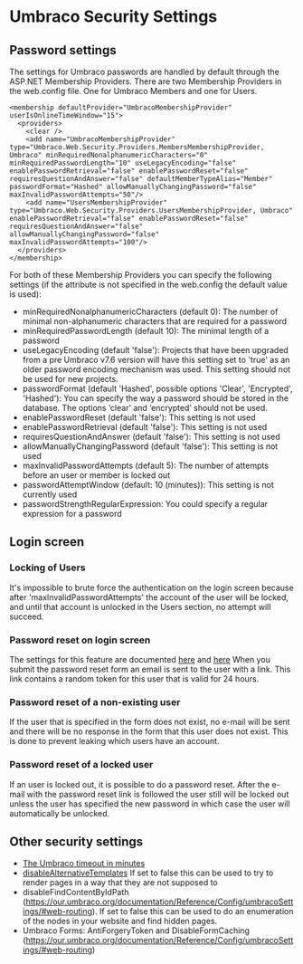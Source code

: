 # Umbraco Security Settings

## Password settings

The settings for Umbraco passwords are handled by default through the ASP.NET Membership Providers. There are two Membership Providers in the web.config file. One for Umbraco Members and one for Users.

    <membership defaultProvider="UmbracoMembershipProvider" userIsOnlineTimeWindow="15">
      <providers>
        <clear />
        <add name="UmbracoMembershipProvider" type="Umbraco.Web.Security.Providers.MembersMembershipProvider, Umbraco" minRequiredNonalphanumericCharacters="0" minRequiredPasswordLength="10" useLegacyEncoding="false" enablePasswordRetrieval="false" enablePasswordReset="false" requiresQuestionAndAnswer="false" defaultMemberTypeAlias="Member" passwordFormat="Hashed" allowManuallyChangingPassword="false" maxInvalidPasswordAttempts="50"/>
        <add name="UsersMembershipProvider" type="Umbraco.Web.Security.Providers.UsersMembershipProvider, Umbraco"  enablePasswordRetrieval="false" enablePasswordReset="false" requiresQuestionAndAnswer="false" allowManuallyChangingPassword="false" maxInvalidPasswordAttempts="100"/>
      </providers>
    </membership>

For both of these Membership Providers you can specify the following settings (if the attribute is not specified in the web.config the default value is used):

- minRequiredNonalphanumericCharacters (default 0): The number of minimal non-alphanumeric characters that are required for a password
- minRequiredPasswordLength (default 10): The minimal length of a password
- useLegacyEncoding (default 'false'): Projects that have been upgraded from a pre Umbraco v7.6 version will have this setting set to 'true' as an older password encoding mechanism was used. This setting should not be used for new projects.
- passwordFormat (default 'Hashed', possible options 'Clear', 'Encrypted', 'Hashed'): You can specify the way a password should be stored in the database. The options ‘clear’ and ‘encrypted’ should not be used.
- enablePasswordReset (default 'false'): This setting is not used
- enablePasswordRetrieval (default 'false'): This setting is not used
- requiresQuestionAndAnswer (default 'false'): This setting is not used
- allowManuallyChangingPassword (default 'false'): This setting is not used
- maxInvalidPasswordAttempts (default 5): The number of attempts before an user or member is locked out
- passwordAttemptWindow (default: 10 (minutes)): This setting is not currently used
- passwordStrengthRegularExpression: You could specify a regular expression for a password

## Login screen

### Locking of Users
It's impossible to brute force the authentication on the login screen because after 'maxInvalidPasswordAttempts' the account of the user will be locked, and until that account is unlocked in the Users section, no attempt will succeed.

### Password reset on login screen
The settings for this feature are documented [here](../Config/umbracoSettings/index.md#security) and [here](../../Getting-Started/Backoffice/Login/index.md#password-reset)
When you submit the password reset form an email is sent to the user with a link. This link contains a random token for this user that is valid for 24 hours. 

### Password reset of a non-existing user
If the user that is specified in the form does not exist, no e-mail will be sent and there will be no response in the form that this user does not exist. This is done to prevent leaking which users have an account.

### Password reset of a locked user
If an user is locked out, it is possible to do a password reset. After the e-mail with the password reset link is followed the user still will be locked out unless the user has specified the new password in which case the user will automatically be unlocked.

## Other security settings

- [The Umbraco timeout in minutes](../Config/webconfig/index.md#umbracotimeoutinminutes)
- [disableAlternativeTemplates](../Coig/umbracoSettings/index.md#webroutinnfg) If set to false this can be used to try to render pages in a way that they are not supposed to
- disableFindContentByIdPath (https://our.umbraco.org/documentation/Reference/Config/umbracoSettings/#web-routing). If set to false this can be used to do an enumeration of the nodes in your website and find hidden pages.
- Umbraco Forms: AntiForgeryToken and DisableFormCaching (https://our.umbraco.org/documentation/Reference/Config/umbracoSettings/#web-routing)

